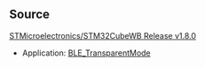 
## Source

[STMicroelectronics/STM32CubeWB Release v1.8.0](https://github.com/STMicroelectronics/STM32CubeWB/releases/tag/v1.8.0)
- Application: [BLE_TransparentMode](https://github.com/STMicroelectronics/STM32CubeWB/tree/v1.8.0/Projects/P-NUCLEO-WB55.Nucleo/Applications/BLE/BLE_TransparentMode)

